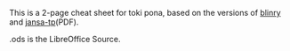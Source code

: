 This is a 2-page cheat sheet for toki pona, based on the versions of [blinry](https://blinry.org/toki-pona-cheat-sheet/) and [jansa-tp](https://jansa-tp.github.io/tpcheatsheet/Toki%20Pona%20Cheat%20Sheet%20v2.pdf)(PDF).

.ods is the LibreOffice Source.